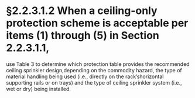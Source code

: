 # §2.2.3.1.2 When a ceiling-only protection scheme is acceptable per items (1) through (5) in Section 2.2.3.1.1,



use Table 3 to determine which protection table provides the recommended ceiling sprinkler design,depending on the commodity hazard, the type of material handling being used (i.e., directly on the rack’shorizontal supporting rails or on trays) and the type of ceiling sprinkler system (i.e., wet or dry) being installed.